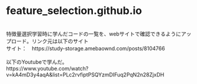 # feature_selection.github.io  
<br>
特徴量選択学習時に学んだコードの一覧を、webサイトで確認できるようにアップロード。リンク元は以下のサイト  
<br>
サイト：　https://study-storage.amebaownd.com/posts/8104766  
<br>
<br>
以下のYoutubeで学んだ。  
<br> 
https://www.youtube.com/watch?v=kA4mD3y4aqA&list=PLc2rvfiptPSQYzmDIFuq2PqN2n28ZjxDH
